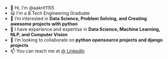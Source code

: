 - 👋 Hi, I’m @aakrit1155
- 😃 I'm a B.Tech Engineering Graduate
- 👀 I’m interested in <b>Data Science, Problem Solving, and Creating awesome projects with python</b>
- 🌱 I have experience and expertise in <b>Data Science, Machine Learning, NLP, and Computer Vision</b>
- 💞️ I’m looking to collaborate on <b>python opensource projects and django projects</b>
- 📫 You can reach me at  @<a href="https://www.linkedin.com/in/asl1155"> LinkedIn</a>

<!---
aakrit1155/aakrit1155 is a ✨ special ✨ repository because its `README.md` (this file) appears on your GitHub profile.
You can click the Preview link to take a look at your changes.
--->


